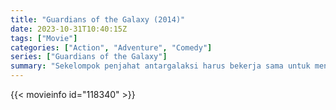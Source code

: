 ```yaml
---
title: "Guardians of the Galaxy (2014)"
date: 2023-10-31T10:40:15Z
tags: ["Movie"]
categories: ["Action", "Adventure", "Comedy"]
series: ["Guardians of the Galaxy"]
summary: "Sekelompok penjahat antargalaksi harus bekerja sama untuk menghentikan pejuang fanatik yang berencana membersihkan alam semesta."
---
```


<mux-player stream-type="on-demand"
src="https://kp3d-my.sharepoint.com/personal/ryoo_kp3d_onmicrosoft_com/_layouts/15/download.aspx?share=Ed17fAPE8ndNgsMMshTBFyMB8SuA0JyGxgBsZDdU8Zv9rw" prefer-playback="mse" controls>

</mux-player>


{{< movieinfo id="118340" >}}

<script src="https://cdn.jsdelivr.net/npm/@mux/mux-player"></script>

 <script type="application/ld+json ">
{
"@context": "https://schema.org/",
"@type": "VideoObject",
"name": "Guardians of the Galaxy (2014)",
"contentUrl": "https://stream.mux.com/yyUYRmEz8FJloNTRS1cKNoj4FRzlEHCAsfSix8OlDys.m3u8",
"thumbnailUrl": "https://www.themoviedb.org/t/p/original/wDDaOzp8d49YQ8H9fLOkiqW4JDo.jpg?width=314&fit_mode=preserve&time=25",
"uploadDate": "2023-10-31T10:40:15Z",
}

</script>